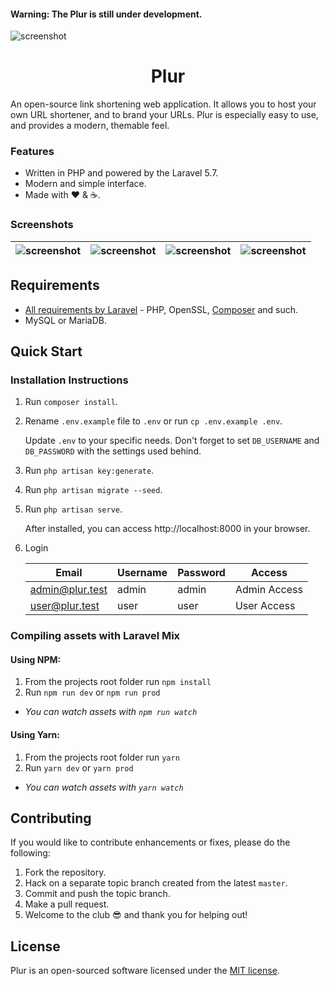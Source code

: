 <h4>Warning: The Plur is still under development.</h4>

![screenshot](https://i.imgur.com/KrLJEd1.jpg)
<h1 align="center">Plur</h1>

An open-source link shortening web application. It allows you to host your own URL shortener, and to brand your URLs. Plur is especially easy to use, and provides a modern, themable feel.

### Features
* Written in PHP and powered by the Laravel 5.7.
* Modern and simple interface.
* Made with :heart: &amp; :coffee:.

### Screenshots

| ![screenshot](https://i.imgur.com/KrLJEd1.jpg) | ![screenshot](https://i.imgur.com/imRINvR.jpg) | ![screenshot](https://i.imgur.com/Vf1Cyaz.jpg) | ![screenshot](https://i.imgur.com/emsQXxc.jpg) |
|-|-|-|-|


## Requirements
- [All requirements by Laravel](https://laravel.com/docs/installation#server-requirements) - PHP, OpenSSL, [Composer](https://getcomposer.org/) and such.
- MySQL or MariaDB.


## Quick Start
### Installation Instructions
1. Run `composer install`.

2. Rename `.env.example` file to `.env` or run `cp .env.example .env`.

   Update `.env` to your specific needs. Don't forget to set `DB_USERNAME` and `DB_PASSWORD` with the settings used behind.

3. Run `php artisan key:generate`.

4. Run `php artisan migrate --seed`.

5. Run `php artisan serve`.

   After installed, you can access http://localhost:8000 in your browser.

6. Login

   | Email           | Username | Password | Access       |
   |-----------------|----------|----------|--------------|
   | admin@plur.test | admin    | admin    | Admin Access |
   | user@plur.test  | user     | user     | User Access  |

### Compiling assets with Laravel Mix
#### Using NPM:
1. From the projects root folder run `npm install`
2. Run `npm run dev` or `npm run prod`
  * *You can watch assets with `npm run watch`*

#### Using Yarn:
1. From the projects root folder run `yarn`
2. Run `yarn dev` or `yarn prod`
  * *You can watch assets with `yarn watch`*


## Contributing
If you would like to contribute enhancements or fixes, please do the following:

1. Fork the repository.
2. Hack on a separate topic branch created from the latest `master`.
3. Commit and push the topic branch.
4. Make a pull request.
5. Welcome to the club :sunglasses: and thank you for helping out!


## License
Plur is an open-sourced software licensed under the [MIT license](https://github.com/realodix/plur/blob/master/LICENSE).

